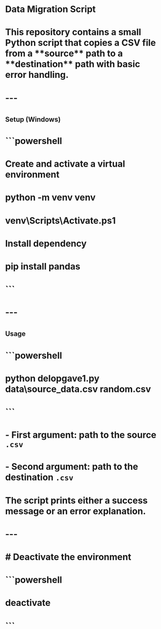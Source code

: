 # Data Migration Script

# 

# This repository contains a small Python script that copies a CSV file from a \*\*source\*\* path to a \*\*destination\*\* path with basic error handling.

# 

# ---

# 

## Setup (Windows)

# 

# ```powershell

# Create and activate a virtual environment

# python -m venv venv

# venv\\Scripts\\Activate.ps1

# 

# Install dependency

# pip install pandas

# ```

# 

# ---

# 

## Usage

# 

# ```powershell

# python delopgave1.py data\\source\_data.csv random.csv

# ```

# 

# \- First argument: path to the source `.csv`

# \- Second argument: path to the destination `.csv`

# 

# The script prints either a success message or an error explanation.

# 

# ---

# 

# # Deactivate the environment

# 

# ```powershell

# deactivate

# ```

# 


